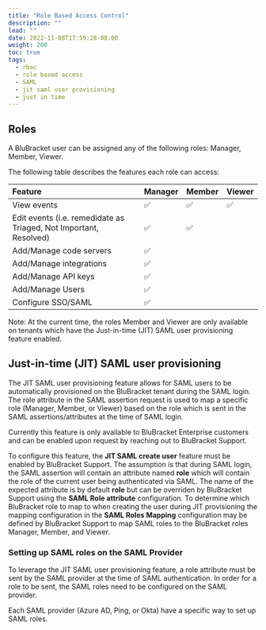 ```yaml
---
title: "Role Based Access Control"
description: ""
lead: ""
date: 2022-11-08T17:59:28-08:00
weight: 200
toc: true
tags:
  - rbac
  - role based access
  - SAML
  - jit saml user provisioning
  - just in time
---
```


## Roles

A BluBracket user can be assigned any of the following roles:
Manager, Member, Viewer.

The following table describes the features each role can access:

| Feature                                                           | Manager | Member | Viewer |
| :---------------------------------------------------------------- | ------- | ------ | ------ |
| View events                                                       | ✅      | ✅     | ✅     |
| Edit events (i.e. remedidate as Triaged, Not Important, Resolved) | ✅      | ✅     |        |
| Add/Manage code servers                                           | ✅      |        |        |
| Add/Manage integrations                                           | ✅      |        |        |
| Add/Manage API keys                                               | ✅      |        |        |
| Add/Manage Users                                                  | ✅      |        |        |
| Configure SSO/SAML                                                | ✅      |        |        |

Note: At the current time, the roles Member and Viewer are only available on tenants which have the Just-in-time (JIT) SAML user provisioning feature enabled.

## Just-in-time (JIT) SAML user provisioning

The JIT SAML user provisioning feature allows for SAML users to be automatically provisioned on the BluBracket tenant during the SAML login. The role attribute in the SAML assertion request is used to map a specific role (Manager, Member, or Viewer) based on the role which is sent in the SAML assertions/attributes at the time of SAML login.

Currently this feature is only available to BluBracket Enterprise customers and can be enabled upon request by reaching out to BluBracket Support.

To configure this feature, the **JIT SAML create user** feature must be enabled by BluBracket Support.  The assumption is that during SAML login, the SAML assertion will contain an attribute named **role** which will contain the role of the current user being authenticated via SAML.  The name of the expected attribute is by default **role** but can be overriden by BluBracket Support using the **SAML Role attribute** configuration.  To determine which BluBracket role to map to when creating the user during JIT provisioning the mapping configuration in the **SAML Roles Mapping** configuration may be defined by BluBracket Support to map SAML roles to the BluBracket roles Manager, Member, and Viewer.

### Setting up SAML roles on the SAML Provider

To leverage the JIT SAML user provisioning feature, a role attribute must be sent by the SAML provider at the time of SAML authentication.  In order for a role to be sent, the SAML roles need to be configured on the SAML provider.

Each SAML provider (Azure AD, Ping, or Okta) have a specific way to set up SAML roles.
